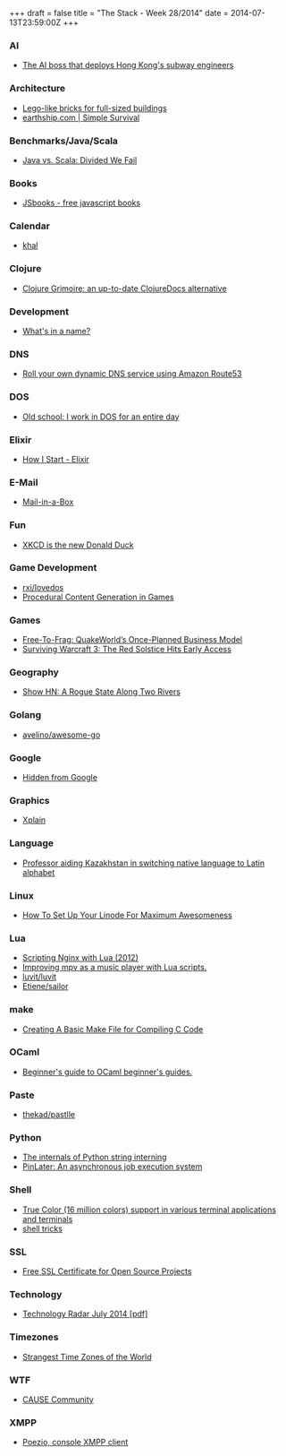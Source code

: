 +++
draft = false
title = "The Stack - Week 28/2014"
date = 2014-07-13T23:59:00Z
+++



### AI

 - [The AI boss that deploys Hong Kong's subway engineers][Theaibossthatdeployshongkongssubwayengineers]

[Theaibossthatdeployshongkongssubwayengineers]: http://www.newscientist.com/article/mg22329764.000-the-ai-boss-that-deploys-hong-kongs-subway-engineers.html#.U7hGpPldWy5


### Architecture

 - [Lego-like bricks for full-sized buildings][Legolikebricksforfullsizedbuildingshackernews]
 - [earthship.com | Simple Survival][Earthshipcomsimplesurvival]

[Legolikebricksforfullsizedbuildingshackernews]: https://news.ycombinator.com/item?id=7992481
[Earthshipcomsimplesurvival]: http://earthship.com/Designs/simple-survival


### Benchmarks/Java/Scala

 - [Java vs. Scala: Divided We Fail][Javavsscaladividedwefail]

[Javavsscaladividedwefail]: http://shipilev.net/blog/2014/java-scala-divided-we-fail/


### Books

 - [JSbooks - free javascript books][Jsbooksfreejavascriptbooks]

[Jsbooksfreejavascriptbooks]: http://jsbooks.revolunet.com/


### Calendar

 - [khal][Khal]

[Khal]: http://lostpackets.de/khal/


### Clojure

 - [Clojure Grimoire: an up-to-date ClojureDocs alternative][Clojuregrimoireanuptodateclojuredocsalternativehackernews]

[Clojuregrimoireanuptodateclojuredocsalternativehackernews]: https://news.ycombinator.com/item?id=8027119


### Development

 - [What's in a name?][Janestreettechblogs]

[Janestreettechblogs]: https://blogs.janestreet.com/whats-in-a-name/


### DNS

 - [Roll your own dynamic DNS service using Amazon Route53][Rollyourowndynamicdnsserviceusingamazonroute53willwarren]

[Rollyourowndynamicdnsserviceusingamazonroute53willwarren]: http://willwarren.com/2014/07/03/roll-dynamic-dns-service-using-amazon-route53/


### DOS

 - [Old school: I work in DOS for an entire day][Oldschooliworkindosforanentiredayarstechnica]

[Oldschooliworkindosforanentiredayarstechnica]: http://arstechnica.com/information-technology/2014/07/dos-boot-ars-spends-a-day-working-in-freedos/


### Elixir

 - [How I Start - Elixir][Howistart]

[Howistart]: http://howistart.org/posts/elixir/1


### E-Mail

 - [Mail-in-a-Box][Mailinabox]

[Mailinabox]: https://mailinabox.email/


### Fun

 - [XKCD is the new Donald Duck][Xkcdisthenewdonaldduckeurica]

[Xkcdisthenewdonaldduckeurica]: http://euri.ca/2013/xkcd-is-the-new-donald-duck/


### Game Development

 - [rxi/lovedos][Rxilovedos]
 - [Procedural Content Generation in Games][Proceduralcontentgenerationingamesatextbookandanoverviewofcurrentresearch]

[Rxilovedos]: https://github.com/rxi/lovedos
[Proceduralcontentgenerationingamesatextbookandanoverviewofcurrentresearch]: http://pcgbook.com/


### Games

 - [Free-To-Frag: QuakeWorld’s Once-Planned Business Model][Freetofragquakeworldsonceplannedbusinessmodelrockpapershotgun]
 - [Surviving Warcraft 3: The Red Solstice Hits Early Access][Survivingwarcraft3theredsolsticehitsearlyaccessrockpapershotgun]

[Freetofragquakeworldsonceplannedbusinessmodelrockpapershotgun]: http://www.rockpapershotgun.com/2014/07/04/quake-quakeworld-john-carmack-free-to-play/
[Survivingwarcraft3theredsolsticehitsearlyaccessrockpapershotgun]: http://www.rockpapershotgun.com/2014/07/11/the-red-solstice-space-marines/


### Geography

 - [Show HN: A Rogue State Along Two Rivers][Showhnaroguestatealongtworivershackernews]

[Showhnaroguestatealongtworivershackernews]: https://news.ycombinator.com/item?id=7985305


### Golang

 - [avelino/awesome-go][Avelinoawesomego]

[Avelinoawesomego]: https://github.com/avelino/awesome-go


### Google

 - [Hidden from Google][hiddenfromgoogle]

[hiddenfromgoogle]: http://hiddenfromgoogle.com/


### Graphics

 - [Xplain][Xplain]

[Xplain]: http://magcius.github.io/xplain/article/index.html


### Language

 - [Professor aiding Kazakhstan in switching native language to Latin alphabet][Professoraidingkazakhstaninswitchingnativelanguagetolatinalphabettheuniversityofkansas]

[Professoraidingkazakhstaninswitchingnativelanguagetolatinalphabettheuniversityofkansas]: http://news.ku.edu/2014/06/23/ku-professor-aiding-kazakhstan-switching-native-language-latin-alphabet


### Linux

 - [How To Set Up Your Linode For Maximum Awesomeness][Howtosetupyourlinodeformaximumawesomenessferossorg]

[Howtosetupyourlinodeformaximumawesomenessferossorg]: http://feross.org/how-to-setup-your-linode/


### Lua

 - [Scripting Nginx with Lua (2012)][Scriptingnginxwithlua2012hackernews]
 - [Improving mpv as a music player with Lua scripts.][Brandonamosimprovingmpvasamusicplayerwithluascripts]
 - [luvit/luvit][Luvitluvit]
 - [Etiene/sailor][Etienesailor]

[Scriptingnginxwithlua2012hackernews]: https://news.ycombinator.com/item?id=8019032
[Brandonamosimprovingmpvasamusicplayerwithluascripts]: http://bamos.github.io/2014/07/05/mpv-lua-scripting/
[Luvitluvit]: https://github.com/luvit/luvit
[Etienesailor]: https://github.com/Etiene/sailor


### make

 - [Creating A Basic Make File for Compiling C Code][Typecastexceptioncreatingabasicmakefileforcompilingccode]

[Typecastexceptioncreatingabasicmakefileforcompilingccode]: http://typecastexception.com/post/2014/07/06/Creating-A-Basic-Make-File-for-Compiling-C-Code.aspx


### OCaml

 - [Beginner's guide to OCaml beginner's guides.][Beginnersguidetoocamlbeginnersguides]

[Beginnersguidetoocamlbeginnersguides]: http://blog.nullspace.io/beginners-guide-to-ocaml-beginners-guides.html


### Paste

 - [thekad/pastlle][Thekadpastlle]

[Thekadpastlle]: https://github.com/thekad/pasttle


### Python

 - [The internals of Python string interning][Theinternalsofpythonstringinterning]
 - [PinLater: An asynchronous job execution system][Makingpinterestpinlateranasynchronousjobexecutionsystem]

[Theinternalsofpythonstringinterning]: http://guilload.com/python-string-interning/
[Makingpinterestpinlateranasynchronousjobexecutionsystem]: http://engineering.pinterest.com/post/91288882494/pinlater-an-asynchronous-job-execution-system


### Shell

 - [True Color (16 million colors) support in various terminal applications and terminals][Truecolor16millioncolorssupportinvariousterminalapplicationsandterminals]
 - [shell tricks][shelltricks]

[Truecolor16millioncolorssupportinvariousterminalapplicationsandterminals]: https://gist.github.com/XVilka/8346728
[shelltricks]: http://cfenollosa.com/misc/tricks.txt


### SSL

 - [Free SSL Certificate for Open Source Projects][Freesslcertificateforopensourceprojects]

[Freesslcertificateforopensourceprojects]: https://www.globalsign.com/ssl/ssl-open-source/?


### Technology

 - [Technology Radar July 2014 [pdf]][Technologyradarjuly2014pdfhackernews]

[Technologyradarjuly2014pdfhackernews]: https://news.ycombinator.com/item?id=8003953


### Timezones

 - [Strangest Time Zones of the World][Strangesttimezonesoftheworldyoutube]

[Strangesttimezonesoftheworldyoutube]: https://www.youtube.com/watch?v=uW6QqcmCfm8


### WTF

 - [CAUSE Community][Causecommunity]

[Causecommunity]: http://d315f714-26fh-4346-96a8-11a864cdfcb5.com/


### XMPP

 - [Poezio, console XMPP client][Poezioconsolexmppclient]

[Poezioconsolexmppclient]: http://poez.io/en/
